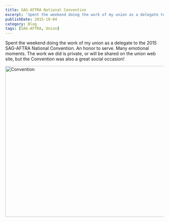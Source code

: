 ```yaml
---
title: SAG-AFTRA National Convention
excerpt: 'Spent the weekend doing the work of my union as a delegate to the 2015 SAG-AFTRA National Convention'
publishDate: 2015-10-04
category: Blog
tags: [SAG-AFTRA, Union]
---
```


Spent the weekend doing the work of my union as a delegate to the 2015 SAG-AFTRA National Convention. An honor to serve. Many emotional moments. The work we did is private, or will be shared on the union web site, but the Convention was also a great social occasion!

<a data-flickr-embed="true" data-header="true" data-footer="true"  href="https://www.flickr.com/photos/kevinashworth/albums/72157659728709745" title="Convention"><img src="https://farm6.staticflickr.com/5745/22104279041_4a65b6e900_z.jpg" width="640" height="480" alt="Convention"></a><script async src="//embedr.flickr.com/assets/client-code.js" charset="utf-8"></script>
